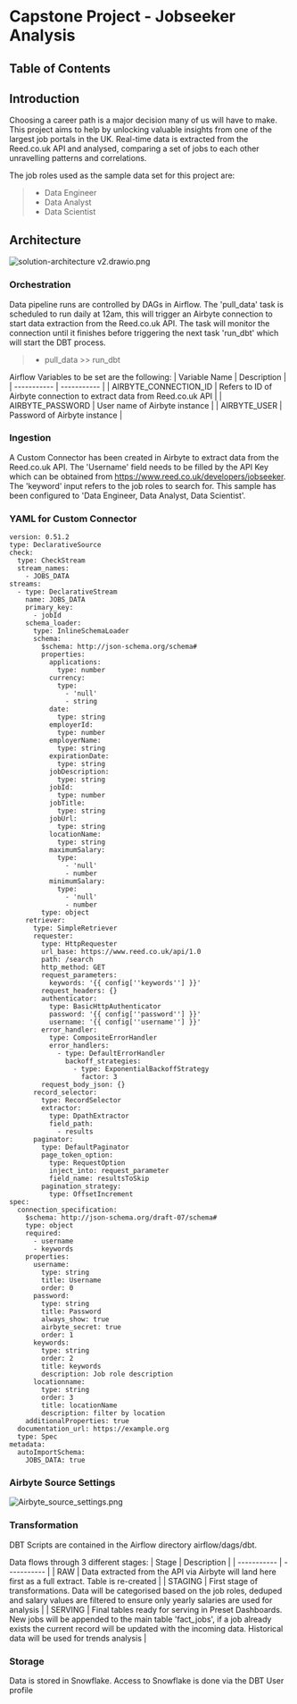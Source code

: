 # Capstone Project - Jobseeker Analysis

## Table of Contents

## Introduction
Choosing a career path is a major decision many of us will have to make. This project aims to help by unlocking valuable insights from one of the largest job portals in the UK. Real-time data is extracted from the Reed.co.uk API and analysed, comparing a set of jobs to each other unravelling patterns and correlations.

The job roles used as the sample data set for this project are:
> - Data Engineer
> - Data Analyst
> - Data Scientist

## Architecture

![solution-architecture v2.drawio.png](<solution-architecture v2.drawio.png>)

### Orchestration
Data pipeline runs are controlled by DAGs in Airflow. The 'pull_data' task is scheduled to run daily at 12am, this will trigger an Airbyte connection to start data extraction from the Reed.co.uk API. The task  will monitor the connection until it finishes before triggering the next task 'run_dbt' which will start the DBT process.
> - pull_data >> run_dbt

Airflow Variables to be set are the following:
| Variable Name | Description |
| ----------- | ----------- |
| AIRBYTE_CONNECTION_ID | Refers to ID of Airbyte connection to extract data from Reed.co.uk API |
| AIRBYTE_PASSWORD | User name of Airbyte instance |
| AIRBYTE_USER | Password of Airbyte instance |

### Ingestion
A Custom Connector has been created in Airbyte to extract data from the Reed.co.uk API. The 'Username' field needs to be filled by the API Key which can be obtained from https://www.reed.co.uk/developers/jobseeker. The 'keyword' input refers to the job roles to search for. This sample has been configured to 'Data Engineer, Data Analyst, Data Scientist'.

### YAML for Custom Connector
```
version: 0.51.2
type: DeclarativeSource
check:
  type: CheckStream
  stream_names:
    - JOBS_DATA
streams:
  - type: DeclarativeStream
    name: JOBS_DATA
    primary_key:
      - jobId
    schema_loader:
      type: InlineSchemaLoader
      schema:
        $schema: http://json-schema.org/schema#
        properties:
          applications:
            type: number
          currency:
            type:
              - 'null'
              - string
          date:
            type: string
          employerId:
            type: number
          employerName:
            type: string
          expirationDate:
            type: string
          jobDescription:
            type: string
          jobId:
            type: number
          jobTitle:
            type: string
          jobUrl:
            type: string
          locationName:
            type: string
          maximumSalary:
            type:
              - 'null'
              - number
          minimumSalary:
            type:
              - 'null'
              - number
        type: object
    retriever:
      type: SimpleRetriever
      requester:
        type: HttpRequester
        url_base: https://www.reed.co.uk/api/1.0
        path: /search
        http_method: GET
        request_parameters:
          keywords: '{{ config[''keywords''] }}'
        request_headers: {}
        authenticator:
          type: BasicHttpAuthenticator
          password: '{{ config[''password''] }}'
          username: '{{ config[''username''] }}'
        error_handler:
          type: CompositeErrorHandler
          error_handlers:
            - type: DefaultErrorHandler
              backoff_strategies:
                - type: ExponentialBackoffStrategy
                  factor: 3
        request_body_json: {}
      record_selector:
        type: RecordSelector
        extractor:
          type: DpathExtractor
          field_path:
            - results
      paginator:
        type: DefaultPaginator
        page_token_option:
          type: RequestOption
          inject_into: request_parameter
          field_name: resultsToSkip
        pagination_strategy:
          type: OffsetIncrement
spec:
  connection_specification:
    $schema: http://json-schema.org/draft-07/schema#
    type: object
    required:
      - username
      - keywords
    properties:
      username:
        type: string
        title: Username
        order: 0
      password:
        type: string
        title: Password
        always_show: true
        airbyte_secret: true
        order: 1
      keywords:
        type: string
        order: 2
        title: keywords
        description: Job role description
      locationname:
        type: string
        order: 3
        title: locationName
        description: filter by location
    additionalProperties: true
  documentation_url: https://example.org
  type: Spec
metadata:
  autoImportSchema:
    JOBS_DATA: true

```

### Airbyte Source Settings

![Airbyte_source_settings.png](Airbyte_source_settings.png)

### Transformation

DBT Scripts are contained in the Airflow directory airflow/dags/dbt.

Data flows through 3 different stages:
| Stage | Description |
| ----------- | ----------- |
| RAW | Data extracted from the API via Airbyte will land here first as a full extract. Table is re-created |
| STAGING | First stage of transformations. Data will be categorised based on the job roles, deduped and salary values are filtered to ensure only yearly salaries are used for analysis |
| SERVING | Final tables ready for serving in Preset Dashboards. New jobs will be appended to the main table 'fact_jobs', if a job already exists the current record will be updated with the incoming data. Historical data will be used for trends analysis |

### Storage
Data is stored in Snowflake. Access to Snowflake is done via the DBT User profile